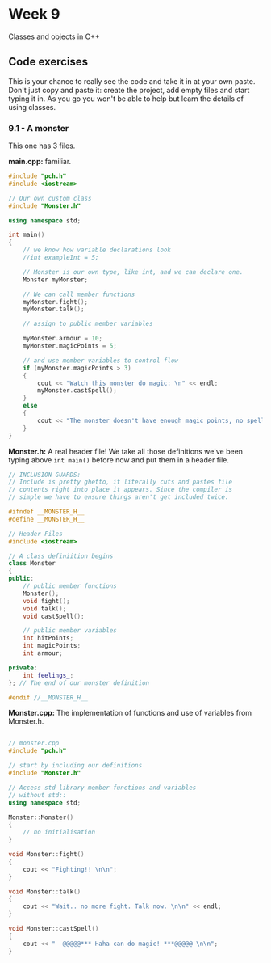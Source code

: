 # Week 9

Classes and objects in C++

## Code exercises

This is your chance to really see the code and take it in at your own paste. Don't just copy and paste it: create the project, add empty files and start typing it in. As you go you won't be able to help but learn the details of using classes.

### 9.1 - A monster

This one has 3 files.

**main.cpp:** familiar.

```C++
#include "pch.h"
#include <iostream>

// Our own custom class
#include "Monster.h"

using namespace std;

int main()
{
	// we know how variable declarations look
	//int exampleInt = 5;

	// Monster is our own type, like int, and we can declare one.
	Monster myMonster;

	// We can call member functions
	myMonster.fight();
	myMonster.talk();

	// assign to public member variables

	myMonster.armour = 10;
	myMonster.magicPoints = 5;

	// and use member variables to control flow
	if (myMonster.magicPoints > 3)
	{
		cout << "Watch this monster do magic: \n" << endl;
		myMonster.castSpell();
	}
	else
	{
		cout << "The monster doesn't have enough magic points, no spell today kids." << endl;
	}
}
```
**Monster.h:** A real header file! We take all those definitions we've been typing above `int main()` before now and put them in a header file.

```C++
// INCLUSION GUARDS:
// Include is pretty ghetto, it literally cuts and pastes file 
// contents right into place it appears. Since the compiler is
// simple we have to ensure things aren't get included twice.

#ifndef __MONSTER_H__
#define __MONSTER_H__

// Header Files
#include <iostream>

// A class definiition begins
class Monster
{
public:
	// public member functions
	Monster();
	void fight();
	void talk();
	void castSpell();

	// public member variables
	int hitPoints;
	int magicPoints;
	int armour;

private:
	int feelings_;
}; // The end of our monster definition

#endif //__MONSTER_H__
```

**Monster.cpp:** The implementation of functions and use of variables from Monster.h.


```C++

// monster.cpp
#include "pch.h"

// start by including our definitions
#include "Monster.h"

// Access std library member functions and variables
// without std::
using namespace std;

Monster::Monster()
{
	// no initialisation
}

void Monster::fight()
{
	cout << "Fighting!! \n\n";
}

void Monster::talk()
{
	cout << "Wait.. no more fight. Talk now. \n\n" << endl;
}

void Monster::castSpell()
{
	cout << "  @@@@@*** Haha can do magic! ***@@@@@ \n\n";
}

```